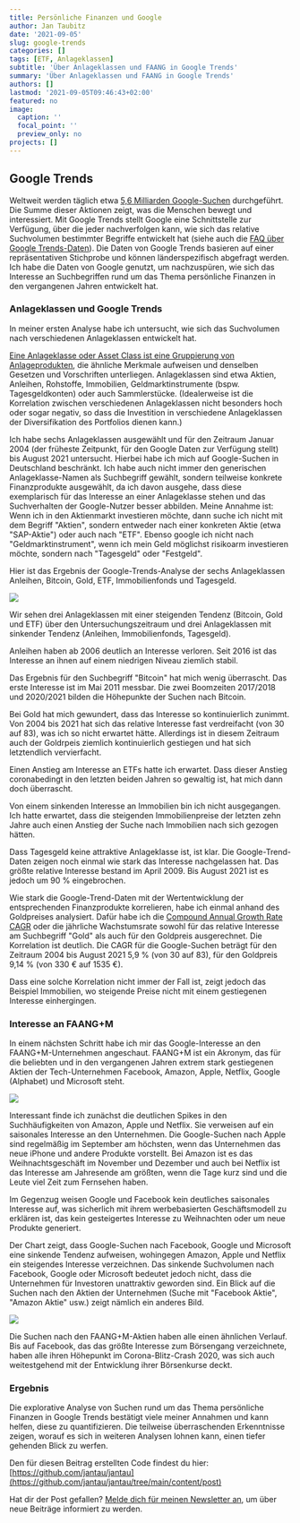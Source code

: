 ```yaml
---
title: Persönliche Finanzen und Google
author: Jan Taubitz
date: '2021-09-05'
slug: google-trends
categories: []
tags: [ETF, Anlageklassen]
subtitle: 'Über Anlageklassen und FAANG in Google Trends'
summary: 'Über Anlageklassen und FAANG in Google Trends'
authors: []
lastmod: '2021-09-05T09:46:43+02:00'
featured: no
image:
  caption: ''
  focal_point: ''
  preview_only: no
projects: []
---
```


## Google Trends

Weltweit werden täglich etwa [5,6 Milliarden Google-Suchen](https://blog.hubspot.com/marketing/google-search-statistics) durchgeführt. Die Summe dieser Aktionen zeigt, was die Menschen bewegt und interessiert. Mit Google Trends stellt Google eine Schnittstelle zur Verfügung, über die jeder nachverfolgen kann, wie sich das relative Suchvolumen bestimmter Begriffe entwickelt hat (siehe auch die [FAQ über Google Trends-Daten](https://support.google.com/trends/answer/4365533?hl=en)). Die Daten von Google Trends basieren auf einer repräsentativen Stichprobe und können länderspezifisch abgefragt werden. Ich habe die Daten von Google genutzt, um nachzuspüren, wie sich das Interesse an Suchbegriffen rund um das Thema persönliche Finanzen in den vergangenen Jahren entwickelt hat.

### Anlageklassen und Google Trends

In meiner ersten Analyse habe ich untersucht, wie sich das Suchvolumen nach verschiedenen Anlageklassen entwickelt hat.

[Eine Anlageklasse oder Asset Class ist eine Gruppierung von Anlageprodukten](https://www.investopedia.com/terms/a/assetclasses.asp), die ähnliche Merkmale aufweisen und denselben Gesetzen und Vorschriften unterliegen. Anlageklassen sind etwa Aktien, Anleihen, Rohstoffe, Immobilien, Geldmarktinstrumente (bspw. Tagesgeldkonten) oder auch Sammlerstücke. (Idealerweise ist die Korrelation zwischen verschiedenen Anlageklassen nicht besonders hoch oder sogar negativ, so dass die Investition in verschiedene Anlageklassen der Diversifikation des Portfolios dienen kann.)

Ich habe sechs Anlageklassen ausgewählt und für den Zeitraum Januar 2004 (der früheste Zeitpunkt, für den Google Daten zur Verfügung stellt) bis August 2021 untersucht. Hierbei habe ich mich auf Google-Suchen in Deutschland beschränkt. Ich habe auch nicht immer den generischen Anlageklasse-Namen als Suchbegriff gewählt, sondern teilweise konkrete Finanzprodukte ausgewählt, da ich davon ausgehe, dass diese exemplarisch für das Interesse an einer Anlageklasse stehen und das Suchverhalten der Google-Nutzer besser abbilden. Meine Annahme ist: Wenn ich in den Aktienmarkt investieren möchte, dann suche ich nicht mit dem Begriff "Aktien", sondern entweder nach einer konkreten Aktie (etwa "SAP-Aktie") oder auch nach "ETF". Ebenso google ich nicht nach "Geldmarktinstrument", wenn ich mein Geld möglichst risikoarm investieren möchte, sondern nach "Tagesgeld" oder "Festgeld".

Hier ist das Ergebnis der Google-Trends-Analyse der sechs Anlageklassen Anleihen, Bitcoin, Gold, ETF, Immobilienfonds und Tagesgeld.

![](assetklassen.png)

Wir sehen drei Anlageklassen mit einer steigenden Tendenz (Bitcoin, Gold und ETF) über den Untersuchungszeitraum und drei Anlageklassen mit sinkender Tendenz (Anleihen, Immobilienfonds, Tagesgeld).

Anleihen haben ab 2006 deutlich an Interesse verloren. Seit 2016 ist das Interesse an ihnen auf einem niedrigen Niveau ziemlich stabil. 

Das Ergebnis für den Suchbegriff "Bitcoin" hat mich wenig überrascht. Das erste Interesse ist im Mai 2011 messbar. Die zwei Boomzeiten 2017/2018 und 2020/2021 bilden die Höhepunkte der Suchen nach Bitcoin.

Bei Gold hat mich gewundert, dass das Interesse so kontinuierlich zunimmt. Von 2004 bis 2021 hat sich das relative Interesse fast verdreifacht (von 30 auf 83), was ich so nicht erwartet hätte. Allerdings ist in diesem Zeitraum auch der Goldrpeis ziemlich kontinuierlich gestiegen und hat sich letztendlich vervierfacht.

Einen Anstieg am Interesse an ETFs hatte ich erwartet. Dass dieser Anstieg coronabedingt in den letzten beiden Jahren so gewaltig ist, hat mich dann doch überrascht.

Von einem sinkenden Interesse an Immobilien bin ich nicht ausgegangen. Ich hatte erwartet, dass die steigenden Immobilienpreise der letzten zehn Jahre auch einen Anstieg der Suche nach Immobilien nach sich gezogen hätten. 

Dass Tagesgeld keine attraktive Anlageklasse ist, ist klar. Die Google-Trend-Daten zeigen noch einmal wie stark das Interesse nachgelassen hat. Das größte relative Interesse bestand im April 2009. Bis August 2021 ist es jedoch um 90 % eingebrochen.

Wie stark die Google-Trend-Daten mit der Wertentwicklung der entsprechenden Finanzprodukte korrelieren, habe ich einmal anhand des Goldpreises analysiert. Dafür habe ich die [Compound Annual Growth Rate CAGR](https://www.investopedia.com/terms/c/cagr.asp) oder die jährliche Wachstumsrate sowohl für das relative Interesse am Suchbegriff "Gold" als auch für den Goldpreis ausgerechnet. Die Korrelation ist deutlich. Die CAGR für die Google-Suchen beträgt für den Zeitraum 2004 bis August 2021 5,9 % (von 30 auf 83), für den Goldpreis 9,14 % (von 330 € auf 1535 €).

Dass eine solche Korrelation nicht immer der Fall ist, zeigt jedoch das Beispiel Immobilien, wo steigende Preise nicht mit einem gestiegenen Interesse einhergingen.

### Interesse an FAANG+M

In einem nächsten Schritt habe ich mir das Google-Interesse an den FAANG+M-Unternehmen angeschaut. FAANG+M ist ein Akronym, das für die beliebten und in den vergangenen Jahren extrem stark gestiegenen Aktien der Tech-Unternehmen Facebook, Amazon, Apple, Netflix, Google (Alphabet) und Microsoft steht.

![](FANG+M_company.png)

Interessant finde ich zunächst die deutlichen Spikes in den Suchhäufigkeiten von Amazon, Apple und Netflix. Sie verweisen auf ein saisonales Interesse an den Unternehmen. Die Google-Suchen nach Apple sind regelmäßig im September am höchsten, wenn das Unternehmen das neue iPhone und andere Produkte vorstellt. Bei Amazon ist es das Weihnachtsgeschäft im November und Dezember und auch bei Netflix ist das Interesse am Jahresende am größten, wenn die Tage kurz sind und die Leute viel Zeit zum Fernsehen haben.

Im Gegenzug weisen Google und Facebook kein deutliches saisonales Interesse auf, was sicherlich mit ihrem werbebasierten Geschäftsmodell zu erklären ist, das kein gesteigertes Interesse zu Weihnachten oder um neue Produkte generiert.

Der Chart zeigt, dass Google-Suchen nach Facebook, Google und Microsoft eine sinkende Tendenz aufweisen, wohingegen Amazon, Apple und Netflix ein steigendes Interesse verzeichnen. Das sinkende Suchvolumen nach Facebook, Google oder Microsoft bedeutet jedoch nicht, dass die Unternehmen für Investoren unattraktiv geworden sind. Ein Blick auf die Suchen nach den Aktien der Unternehmen (Suche mit "Facebook Aktie", "Amazon Aktie" usw.) zeigt nämlich ein anderes Bild. 

![](FANG+M_stock.png)

Die Suchen nach den FAANG+M-Aktien haben alle einen ähnlichen Verlauf. Bis auf Facebook, das das größte Interesse zum Börsengang verzeichnete, haben alle ihren Höhepunkt im Corona-Blitz-Crash 2020, was sich auch weitestgehend mit der Entwicklung ihrer Börsenkurse deckt.

### Ergebnis

Die explorative Analyse von Suchen rund um das Thema persönliche Finanzen in Google Trends bestätigt viele meiner Annahmen und kann helfen, diese zu quantifizieren. Die teilweise überraschenden Erkenntnisse zeigen, worauf es sich in weiteren Analysen lohnen kann, einen tiefer gehenden Blick zu werfen.

Den für diesen Beitrag erstellten Code findest du hier: [https://github.com/jantau/jantau](https://github.com/jantau/jantau/tree/main/content/post)

Hat dir der Post gefallen? [Melde dich für meinen Newsletter an](https://tinyletter.com/jantau), um über neue Beiträge informiert zu werden.
